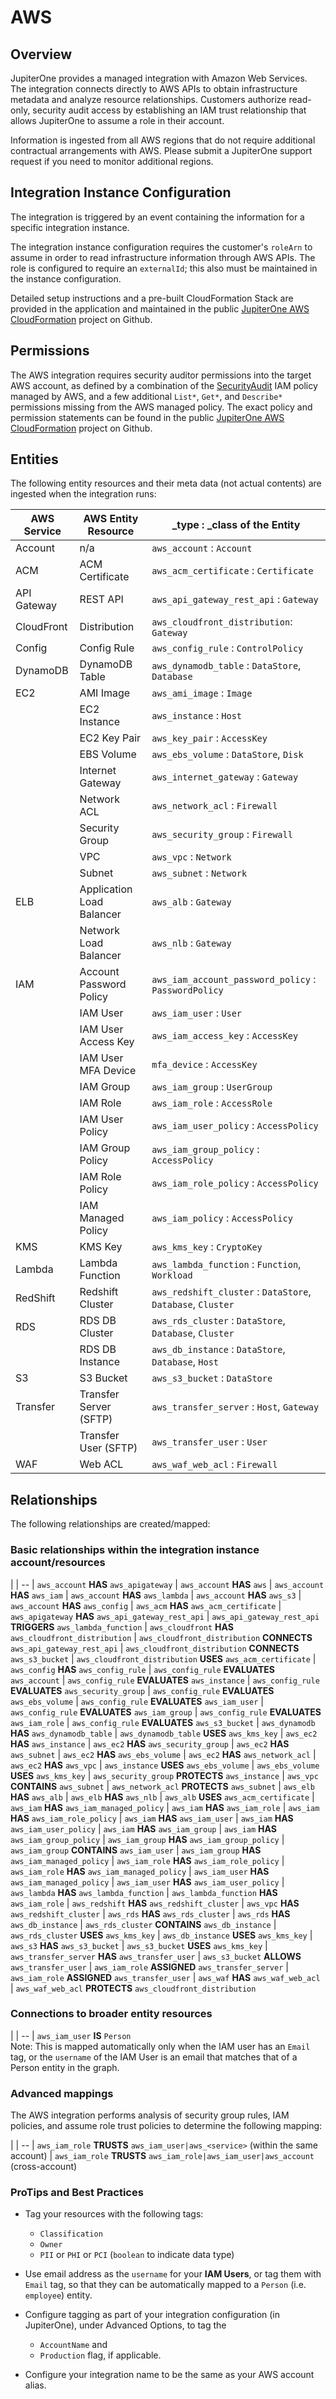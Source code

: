 # AWS

## Overview

JupiterOne provides a managed integration with Amazon Web Services. The
integration connects directly to AWS APIs to obtain infrastructure metadata and
analyze resource relationships. Customers authorize read-only, security audit
access by establishing an IAM trust relationship that allows JupiterOne to
assume a role in their account.

Information is ingested from all AWS regions that do not require additional
contractual arrangements with AWS. Please submit a JupiterOne support request if
you need to monitor additional regions.

## Integration Instance Configuration

The integration is triggered by an event containing the information for a
specific integration instance.

The integration instance configuration requires the customer's `roleArn` to
assume in order to read infrastructure information through AWS APIs. The role is
configured to require an `externalId`; this also must be maintained in the
instance configuration.

Detailed setup instructions and a pre-built CloudFormation Stack are provided in
the application and maintained in the public [JupiterOne AWS CloudFormation][1]
project on Github.

[1]: https://github.com/jupiterone/jupiterone-aws-integration

## Permissions

The AWS integration requires security auditor permissions into the target AWS
account, as defined by a combination of the [SecurityAudit][2] IAM policy
managed by AWS, and a few additional `List*`, `Get*`, and `Describe*`
permissions missing from the AWS managed policy. The exact policy and permission
statements can be found in the public [JupiterOne AWS CloudFormation][1] project
on Github.

[2]: https://console.aws.amazon.com/iam/home#policies/arn:aws:iam::aws:policy/SecurityAudit

## Entities

The following entity resources and their meta data (not actual contents) are
ingested when the integration runs:

| AWS Service | AWS Entity Resource       | \_type : \_class of the Entity                              |
| ----------- | ------------------------- | ----------------------------------------------------------- |
| Account     | n/a                       | `aws_account` : `Account`                                   |
| ACM         | ACM Certificate           | `aws_acm_certificate` : `Certificate`                       |
| API Gateway | REST API                  | `aws_api_gateway_rest_api` : `Gateway`                      |
| CloudFront  | Distribution              | `aws_cloudfront_distribution`: `Gateway`                    |
| Config      | Config Rule               | `aws_config_rule` : `ControlPolicy`                         |
| DynamoDB    | DynamoDB Table            | `aws_dynamodb_table` : `DataStore`, `Database`              |
| EC2         | AMI Image                 | `aws_ami_image` : `Image`                                   |
|             | EC2 Instance              | `aws_instance` : `Host`                                     |
|             | EC2 Key Pair              | `aws_key_pair` : `AccessKey`                                |
|             | EBS Volume                | `aws_ebs_volume` : `DataStore`, `Disk`                      |
|             | Internet Gateway          | `aws_internet_gateway` : `Gateway`                          |
|             | Network ACL               | `aws_network_acl` : `Firewall`                              |
|             | Security Group            | `aws_security_group` : `Firewall`                           |
|             | VPC                       | `aws_vpc` : `Network`                                       |
|             | Subnet                    | `aws_subnet` : `Network`                                    |
| ELB         | Application Load Balancer | `aws_alb` : `Gateway`                                       |
|             | Network Load Balancer     | `aws_nlb` : `Gateway`                                       |
| IAM         | Account Password Policy   | `aws_iam_account_password_policy` : `PasswordPolicy`        |
|             | IAM User                  | `aws_iam_user` : `User`                                     |
|             | IAM User Access Key       | `aws_iam_access_key` : `AccessKey`                          |
|             | IAM User MFA Device       | `mfa_device` : `AccessKey`                                  |
|             | IAM Group                 | `aws_iam_group` : `UserGroup`                               |
|             | IAM Role                  | `aws_iam_role` : `AccessRole`                               |
|             | IAM User Policy           | `aws_iam_user_policy` : `AccessPolicy`                      |
|             | IAM Group Policy          | `aws_iam_group_policy` : `AccessPolicy`                     |
|             | IAM Role Policy           | `aws_iam_role_policy` : `AccessPolicy`                      |
|             | IAM Managed Policy        | `aws_iam_policy` : `AccessPolicy`                           |
| KMS         | KMS Key                   | `aws_kms_key` : `CryptoKey`                                 |
| Lambda      | Lambda Function           | `aws_lambda_function` : `Function`, `Workload`              |
| RedShift    | Redshift Cluster          | `aws_redshift_cluster` : `DataStore`, `Database`, `Cluster` |
| RDS         | RDS DB Cluster            | `aws_rds_cluster` : `DataStore`, `Database`, `Cluster`      |
|             | RDS DB Instance           | `aws_db_instance` : `DataStore`, `Database`, `Host`         |
| S3          | S3 Bucket                 | `aws_s3_bucket` : `DataStore`                               |
| Transfer    | Transfer Server (SFTP)    | `aws_transfer_server` : `Host`, `Gateway`                   |
|             | Transfer User (SFTP)      | `aws_transfer_user` : `User`                                |
| WAF         | Web ACL                   | `aws_waf_web_acl` : `Firewall`                              |

## Relationships

The following relationships are created/mapped:

### Basic relationships within the integration instance account/resources

|
| --
| `aws_account` **HAS** `aws_apigateway`
| `aws_account` **HAS** `aws`
| `aws_account` **HAS** `aws_iam`
| `aws_account` **HAS** `aws_lambda`
| `aws_account` **HAS** `aws_s3`
| `aws_account` **HAS** `aws_config`
| `aws_acm` **HAS** `aws_acm_certificate`
| `aws_apigateway` **HAS** `aws_api_gateway_rest_api`
| `aws_api_gateway_rest_api` **TRIGGERS** `aws_lambda_function`
| `aws_cloudfront` **HAS** `aws_cloudfront_distribution`
| `aws_cloudfront_distribution` **CONNECTS** `aws_api_gateway_rest_api`
| `aws_cloudfront_distribution` **CONNECTS** `aws_s3_bucket`
| `aws_cloudfront_distribution` **USES** `aws_acm_certificate`
| `aws_config` **HAS** `aws_config_rule`
| `aws_config_rule` **EVALUATES** `aws_account`
| `aws_config_rule` **EVALUATES** `aws_instance`
| `aws_config_rule` **EVALUATES** `aws_security_group`
| `aws_config_rule` **EVALUATES** `aws_ebs_volume`
| `aws_config_rule` **EVALUATES** `aws_iam_user`
| `aws_config_rule` **EVALUATES** `aws_iam_group`
| `aws_config_rule` **EVALUATES** `aws_iam_role`
| `aws_config_rule` **EVALUATES** `aws_s3_bucket`
| `aws_dynamodb` **HAS** `aws_dynamodb_table`
| `aws_dynamodb_table` **USES** `aws_kms_key`
| `aws_ec2` **HAS** `aws_instance`
| `aws_ec2` **HAS** `aws_security_group`
| `aws_ec2` **HAS** `aws_subnet`
| `aws_ec2` **HAS** `aws_ebs_volume`
| `aws_ec2` **HAS** `aws_network_acl`
| `aws_ec2` **HAS** `aws_vpc`
| `aws_instance` **USES** `aws_ebs_volume`
| `aws_ebs_volume` **USES** `aws_kms_key`
| `aws_security_group` **PROTECTS** `aws_instance`
| `aws_vpc` **CONTAINS** `aws_subnet`
| `aws_network_acl` **PROTECTS** `aws_subnet`
| `aws_elb` **HAS** `aws_alb`
| `aws_elb` **HAS** `aws_nlb`
| `aws_alb` **USES** `aws_acm_certificate`
| `aws_iam` **HAS** `aws_iam_managed_policy`
| `aws_iam` **HAS** `aws_iam_role`
| `aws_iam` **HAS** `aws_iam_role_policy`
| `aws_iam` **HAS** `aws_iam_user`
| `aws_iam` **HAS** `aws_iam_user_policy`
| `aws_iam` **HAS** `aws_iam_group`
| `aws_iam` **HAS** `aws_iam_group_policy`
| `aws_iam_group` **HAS** `aws_iam_group_policy`
| `aws_iam_group` **CONTAINS** `aws_iam_user`
| `aws_iam_group` **HAS** `aws_iam_managed_policy`
| `aws_iam_role` **HAS** `aws_iam_role_policy`
| `aws_iam_role` **HAS** `aws_iam_managed_policy`
| `aws_iam_user` **HAS** `aws_iam_managed_policy`
| `aws_iam_user` **HAS** `aws_iam_user_policy`
| `aws_lambda` **HAS** `aws_lambda_function`
| `aws_lambda_function` **HAS** `aws_iam_role`
| `aws_redshift` **HAS** `aws_redshift_cluster`
| `aws_vpc` **HAS** `aws_redshift_cluster`
| `aws_rds` **HAS** `aws_rds_cluster`
| `aws_rds` **HAS** `aws_db_instance`
| `aws_rds_cluster` **CONTAINS** `aws_db_instance`
| `aws_rds_cluster` **USES** `aws_kms_key`
| `aws_db_instance` **USES** `aws_kms_key`
| `aws_s3` **HAS** `aws_s3_bucket`
| `aws_s3_bucket` **USES** `aws_kms_key`
| `aws_transfer_server` **HAS** `aws_transfer_user`
| `aws_s3_bucket` **ALLOWS** `aws_transfer_user`
| `aws_iam_role` **ASSIGNED** `aws_transfer_server`
| `aws_iam_role` **ASSIGNED** `aws_transfer_user`
| `aws_waf` **HAS** `aws_waf_web_acl`
| `aws_waf_web_acl` **PROTECTS** `aws_cloudfront_distribution`

### Connections to broader entity resources

|
| --
| `aws_iam_user` **IS** `Person` <br> Note: This is mapped automatically only when the IAM user has an `Email` tag, or the `username` of the IAM User is an email that matches that of a Person entity in the graph.

### Advanced mappings

The AWS integration performs analysis of security group rules, IAM policies, and
assume role trust policies to determine the following mapping:

|
| --
| `aws_iam_role` **TRUSTS** `aws_iam_user|aws_<service>` (within the same account)
| `aws_iam_role` **TRUSTS** `aws_iam_role|aws_iam_user|aws_account` (cross-account)

### ProTips and Best Practices

- Tag your resources with the following tags:

  - `Classification`
  - `Owner`
  - `PII` or `PHI` or `PCI` (`boolean` to indicate data type)

- Use email address as the `username` for your **IAM Users**, or tag them with
  `Email` tag, so that they can be automatically mapped to a `Person` (i.e.
  `employee`) entity.

- Configure tagging as part of your integration configuration (in JupiterOne),
  under Advanced Options, to tag the

  - `AccountName` and
  - `Production` flag, if applicable.

- Configure your integration name to be the same as your AWS account alias.
